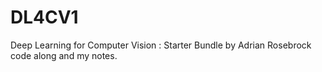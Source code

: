 # DL4CV1
 Deep Learning for Computer Vision : Starter Bundle by Adrian Rosebrock code along and my notes.
